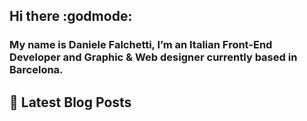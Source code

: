 ## Hi there :godmode:

### My name is Daniele Falchetti, I’m an Italian Front-End Developer and Graphic & Web designer currently based in Barcelona.

## :mega: Latest Blog Posts

<!-- BLOG-POST-LIST:START -->
<!-- BLOG-POST-LIST:END -->
